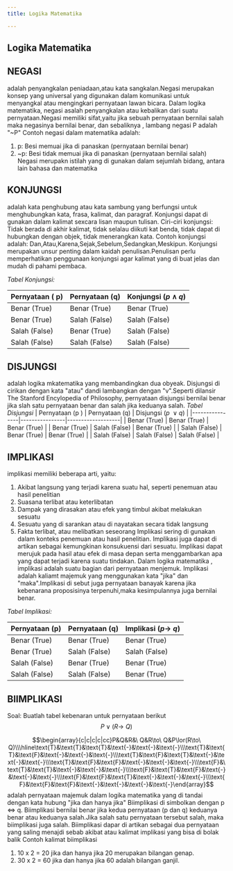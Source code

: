 ```yaml
---
title: Logika Matematika

---
```


## Logika Matematika
## NEGASI 
adalah penyangkalan peniadaan,atau kata sangkalan.Negasi merupakan konsep yang universal yang digunakan dalam komunikasi untuk menyangkal atau mengingkari pernyataan lawan bicara.
Dalam logika matematika, negasi asalah penyangkalan atau kebalikan dari suatu pernyataan.Negasi memiliki sifat,yaitu jika sebuah pernyataan bernilai salah maka negasinya bernilai benar, dan sebaliknya , lambang negasi P adalah "~P"
 Contoh negasi dalam matematika adalah:
 1. p: Besi memuai jika di panaskan (pernyataan bernilai benar)
 2. ~p: Besi tidak memuai jika di panaskan (pernyataan bernilai salah)
Negasi merupakn istilah yang di gunakan dalam sejumlah bidang, antara lain bahasa dan matematika 
## KONJUNGSI
adalah kata penghubung atau kata sambung yang berfungsi untuk menghubungkan kata, frasa, kalimat, dan paragraf. Konjungsi dapat di gunakan dalam kalimat sexcara lisan maupun tulisan.
Ciri-ciri konjungsi:
Tidak berada di akhir kalimat, tidak selalau diikuti kat benda, tidak dapat di hubungkan dengan objek, tidak menerangkan kata.
Contoh konjungsi adalah:
Dan,Atau,Karena,Sejak,Sebelum,Sedangkan,Meskipun.
Konjungsi merupakan unsur penting dalam kaidah penulisan.Penulisan perlu memperhatikan penggunaan konjungsi agar kalimat yang di buat jelas dan mudah di pahami pembaca.

*Tabel Konjungsi:*

| Pernyataan ( p) | Pernyataan (q) | Konjungsi ($p  \wedge q$)  |
|----------------|----------------|--------------------|
| Benar (True)   | Benar (True)   | Benar (True)       |
| Benar (True)   | Salah (False)  | Salah (False)      |
| Salah (False)  | Benar (True)   | Salah (False)      |
| Salah (False)  | Salah (False)  | Salah (False)      |
## DISJUNGSI 
adalah logika mkatematika yang membandingkan dua obyeak.
Disjungsi di cirikan dengan  kata "atau" dandi lambangkan dengan "v".Seperti dilansir The Stanford Encylopedia of Philosophy, pernyataan disjungsi bernilai benar jika slah satu pernyataan benar dan salah jika keduanya salah.
*Tabel Disjungsi*
| Pernyataan (p ) | Pernyataan (q) | Disjungsi ($p\ \vee q$) |
|----------------|----------------|-------------------|
| Benar (True)   | Benar (True)   | Benar (True)      |
| Benar (True)   | Salah (False)  | Benar (True)      |
| Salah (False)  | Benar (True)   | Benar (True)      |
| Salah (False)  | Salah (False)  | Salah (False)     |
## IMPLIKASI 
implikasi memiliki beberapa arti, yaitu: 
1. Akibat langsung yang terjadi karena suatu hal, seperti penemuan atau hasil penelitian 
2. Suasana terlibat atau keterlibatan 
3. Dampak yang dirasakan atau efek yang timbul akibat melakukan sesuatu 
4. Sesuatu yang di sarankan atau di nayatakan secara tidak langsung 
5. Fakta terlibat, atau melibatkan seseorang 
Implikasi sering di gunakan dalam konteks penemuan atau hasil penelitian. Implikasi juga dapat di artikan sebagai kemungkinan konsukuensi dari sesuatu. Implikasi dapat merujuk pada hasil atau efek di masa depan serta menggambarkan apa yang dapat terjadi karena suatu tindakan.
Dalam logika matematika , implikasi adalah suatu bagian dari pernyataan menjemuk. Implikasi adalah kaliamt majemuk yang menggunakan kata "jika" dan "maka".Implikasi di sebut juga pernyataan banayak karena jika kebenarana proposisinya terpenuhi,maka kesimpulannya juga bernilai benar. 

*Tabel Implikasi:*

| Pernyataan (p) | Pernyataan (q) | Implikasi ($p \to\ q$) |
|----------------|----------------|-------------------|
| Benar (True)   | Benar (True)   | Benar (True)      |
| Benar (True)   | Salah (False)  | Salah (False)     |
| Salah (False)  | Benar (True)   | Benar (True)      |
| Salah (False)  | Salah (False)  | Benar (True)      |
## BIIMPLIKASI
Soal: Buatlah tabel kebenaran untuk pernyataan berikut  
$$P\lor(R\to\ Q)$$

$$\begin{array}{c|c|c|c|cc}P&Q&R&\ Q&R\to\ Q&P\lor(R\to\ Q)\\\hline\text{Т}&\text{Т}&\text{Т}&\text{-}&\text{-}&\text{-}\\\text{Т}&\text{Т}&\text{F}&\text{-}&\text{-}&\text{-}\\\text{T}&\text{F}&\text{T}&\text{-}&\text{-}&\text{-}\\\text{T}&\text{F}&\text{F}&\text{-}&\text{-}&\text{-}\\\text{F}&\text{T}&\text{T}&\text{-}&\text{-}&\text{-}\\\text{F}&\text{T}&\text{F}&\text{-}&\text{-}&\text{-}\\\text{F}&\text{F}&\text{T}&\text{-}&\text{-}&\text{-}\\\text{F}&\text{F}&\text{F}&\text{-}&\text{-}&\text{-}&\text{-}\end{array}$$
adalah pernyataan majemuk dalam logika matematika yang di tandai dengan kata hubung "jika dan hanya jika"
Biimplikasi di simbolkan dengan p <=> q.
Biimplikasi bernilai benar jika kedua pernyataan (p dan q) keduanya benar atau keduanya salah.Jika salah satu pernyataan tersebut salah, maka biimplikasi juga salah.
Biimplikasi dapar di artikan sebagai dua pernyataan yang saling menajdi sebab akibat atau kalimat implikasi yang bisa di bolak balik 
Contoh kalimat biimplikasi 
1. 10 x 2 = 20 jika dan hanya jika 20 merupakan bilangan genap.
2. 30 x 2 = 60 jika dan hanya jika 60 adalah bilangan ganjil.


